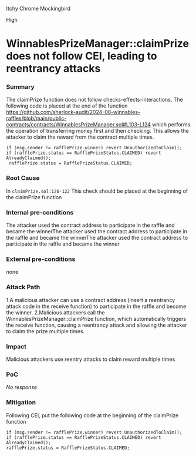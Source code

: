 Itchy Chrome Mockingbird

High

# WinnablesPrizeManager::claimPrize does not follow CEI, leading to reentrancy attacks

### Summary

The claimPrize function does not follow checks-effects-interactions. The following code is placed at the end of the function
https://github.com/sherlock-audit/2024-08-winnables-raffles/blob/main/public-contracts/contracts/WinnablesPrizeManager.sol#L103-L124
which performs the operation of transferring money first and then checking. This allows the attacker to claim the reward from the contract multiple times.
```solidity
if (msg.sender != rafflePrize.winner) revert UnauthorizedToClaim();
if (rafflePrize.status == RafflePrizeStatus.CLAIMED) revert AlreadyClaimed();
 rafflePrize.status = RafflePrizeStatus.CLAIMED;
```

### Root Cause

In `claimPrize.sol:120-122` 
This check should be placed at the beginning of the claimPrize function

### Internal pre-conditions

The attacker used the contract address to participate in the raffle and became the winnerThe attacker used the contract address to participate in the raffle and became the winnerThe attacker used the contract address to participate in the raffle and became the winner

### External pre-conditions

none

### Attack Path

1.A malicious attacker can use a contract address (insert a reentrancy attack code in the receive function) to participate in the raffle and become the winner.
2.Malicious attackers call the WinnablesPrizeManager::claimPrize function, which automatically triggers the receive function, causing a reentrancy attack and allowing the attacker to claim the prize multiple times.

### Impact

Malicious attackers use reentry attacks to claim reward multiple times

### PoC

_No response_

### Mitigation

Following CEI, put the following code at the beginning of the claimPrize function
```solidity
if (msg.sender != rafflePrize.winner) revert UnauthorizedToClaim();
if (rafflePrize.status == RafflePrizeStatus.CLAIMED) revert AlreadyClaimed();
rafflePrize.status = RafflePrizeStatus.CLAIMED;
```
